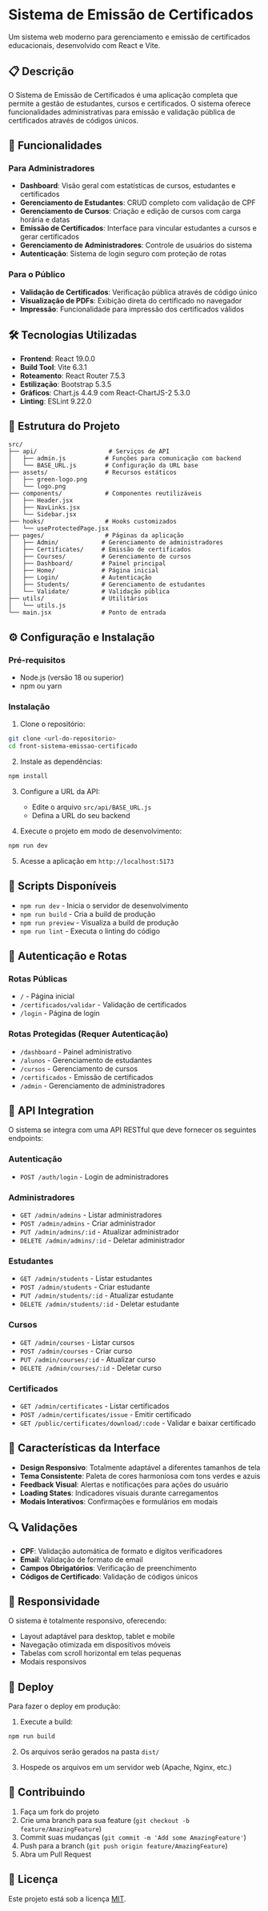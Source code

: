 # Sistema de Emissão de Certificados

Um sistema web moderno para gerenciamento e emissão de certificados educacionais, desenvolvido com React e Vite.

## 📋 Descrição

O Sistema de Emissão de Certificados é uma aplicação completa que permite a gestão de estudantes, cursos e certificados. O sistema oferece funcionalidades administrativas para emissão e validação pública de certificados através de códigos únicos.

## 🚀 Funcionalidades

### Para Administradores
- **Dashboard**: Visão geral com estatísticas de cursos, estudantes e certificados
- **Gerenciamento de Estudantes**: CRUD completo com validação de CPF
- **Gerenciamento de Cursos**: Criação e edição de cursos com carga horária e datas
- **Emissão de Certificados**: Interface para vincular estudantes a cursos e gerar certificados
- **Gerenciamento de Administradores**: Controle de usuários do sistema
- **Autenticação**: Sistema de login seguro com proteção de rotas

### Para o Público
- **Validação de Certificados**: Verificação pública através de código único
- **Visualização de PDFs**: Exibição direta do certificado no navegador
- **Impressão**: Funcionalidade para impressão dos certificados válidos

## 🛠️ Tecnologias Utilizadas

- **Frontend**: React 19.0.0
- **Build Tool**: Vite 6.3.1
- **Roteamento**: React Router 7.5.3
- **Estilização**: Bootstrap 5.3.5
- **Gráficos**: Chart.js 4.4.9 com React-ChartJS-2 5.3.0
- **Linting**: ESLint 9.22.0

## 📁 Estrutura do Projeto

```
src/
├── api/                    # Serviços de API
│   ├── admin.js           # Funções para comunicação com backend
│   └── BASE_URL.js        # Configuração da URL base
├── assets/                # Recursos estáticos
│   ├── green-logo.png
│   └── logo.png
├── components/            # Componentes reutilizáveis
│   ├── Header.jsx
│   ├── NavLinks.jsx
│   └── Sidebar.jsx
├── hooks/                 # Hooks customizados
│   └── useProtectedPage.jsx
├── pages/                 # Páginas da aplicação
│   ├── Admin/            # Gerenciamento de administradores
│   ├── Certificates/     # Emissão de certificados
│   ├── Courses/          # Gerenciamento de cursos
│   ├── Dashboard/        # Painel principal
│   ├── Home/             # Página inicial
│   ├── Login/            # Autenticação
│   ├── Students/         # Gerenciamento de estudantes
│   └── Validate/         # Validação pública
├── utils/                # Utilitários
│   └── utils.js
└── main.jsx              # Ponto de entrada
```

## ⚙️ Configuração e Instalação

### Pré-requisitos
- Node.js (versão 18 ou superior)
- npm ou yarn

### Instalação

1. Clone o repositório:
```bash
git clone <url-do-repositorio>
cd front-sistema-emissao-certificado
```

2. Instale as dependências:
```bash
npm install
```

3. Configure a URL da API:
   - Edite o arquivo `src/api/BASE_URL.js`
   - Defina a URL do seu backend

4. Execute o projeto em modo de desenvolvimento:
```bash
npm run dev
```

5. Acesse a aplicação em `http://localhost:5173`

## 🔧 Scripts Disponíveis

- `npm run dev` - Inicia o servidor de desenvolvimento
- `npm run build` - Cria a build de produção
- `npm run preview` - Visualiza a build de produção
- `npm run lint` - Executa o linting do código

## 🔐 Autenticação e Rotas

### Rotas Públicas
- `/` - Página inicial
- `/certificados/validar` - Validação de certificados
- `/login` - Página de login

### Rotas Protegidas (Requer Autenticação)
- `/dashboard` - Painel administrativo
- `/alunos` - Gerenciamento de estudantes
- `/cursos` - Gerenciamento de cursos
- `/certificados` - Emissão de certificados
- `/admin` - Gerenciamento de administradores

## 📡 API Integration

O sistema se integra com uma API RESTful que deve fornecer os seguintes endpoints:

### Autenticação
- `POST /auth/login` - Login de administradores

### Administradores
- `GET /admin/admins` - Listar administradores
- `POST /admin/admins` - Criar administrador
- `PUT /admin/admins/:id` - Atualizar administrador
- `DELETE /admin/admins/:id` - Deletar administrador

### Estudantes
- `GET /admin/students` - Listar estudantes
- `POST /admin/students` - Criar estudante
- `PUT /admin/students/:id` - Atualizar estudante
- `DELETE /admin/students/:id` - Deletar estudante

### Cursos
- `GET /admin/courses` - Listar cursos
- `POST /admin/courses` - Criar curso
- `PUT /admin/courses/:id` - Atualizar curso
- `DELETE /admin/courses/:id` - Deletar curso

### Certificados
- `GET /admin/certificates` - Listar certificados
- `POST /admin/certificates/issue` - Emitir certificado
- `GET /public/certificates/download/:code` - Validar e baixar certificado

## 🎨 Características da Interface

- **Design Responsivo**: Totalmente adaptável a diferentes tamanhos de tela
- **Tema Consistente**: Paleta de cores harmoniosa com tons verdes e azuis
- **Feedback Visual**: Alertas e notificações para ações do usuário
- **Loading States**: Indicadores visuais durante carregamentos
- **Modais Interativos**: Confirmações e formulários em modais

## 🔍 Validações

- **CPF**: Validação automática de formato e dígitos verificadores
- **Email**: Validação de formato de email
- **Campos Obrigatórios**: Verificação de preenchimento
- **Códigos de Certificado**: Validação de códigos únicos

## 📱 Responsividade

O sistema é totalmente responsivo, oferecendo:
- Layout adaptável para desktop, tablet e mobile
- Navegação otimizada em dispositivos móveis
- Tabelas com scroll horizontal em telas pequenas
- Modais responsivos

## 🚀 Deploy

Para fazer o deploy em produção:

1. Execute a build:
```bash
npm run build
```

2. Os arquivos serão gerados na pasta `dist/`

3. Hospede os arquivos em um servidor web (Apache, Nginx, etc.)

## 🤝 Contribuindo

1. Faça um fork do projeto
2. Crie uma branch para sua feature (`git checkout -b feature/AmazingFeature`)
3. Commit suas mudanças (`git commit -m 'Add some AmazingFeature'`)
4. Push para a branch (`git push origin feature/AmazingFeature`)
5. Abra um Pull Request

## 📄 Licença

Este projeto está sob a licença [MIT](https://choosealicense.com/licenses/mit/).
